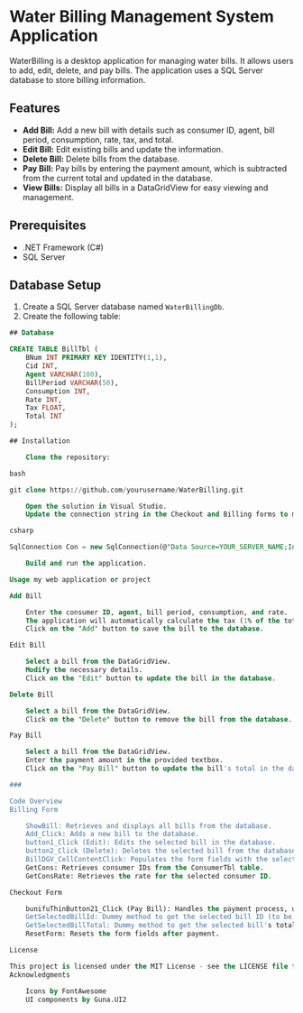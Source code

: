 # Water Billing Management System Application

WaterBilling is a desktop application for managing water bills. It allows users to add, edit, delete, and pay bills. The application uses a SQL Server database to store billing information.

## Features

- **Add Bill:** Add a new bill with details such as consumer ID, agent, bill period, consumption, rate, tax, and total.
- **Edit Bill:** Edit existing bills and update the information.
- **Delete Bill:** Delete bills from the database.
- **Pay Bill:** Pay bills by entering the payment amount, which is subtracted from the current total and updated in the database.
- **View Bills:** Display all bills in a DataGridView for easy viewing and management.

## Prerequisites

- .NET Framework (C#)
- SQL Server

## Database Setup

1. Create a SQL Server database named `WaterBillingDb`.
2. Create the following table:

```sql
## Database

CREATE TABLE BillTbl (
    BNum INT PRIMARY KEY IDENTITY(1,1),
    Cid INT,
    Agent VARCHAR(100),
    BillPeriod VARCHAR(50),
    Consumption INT,
    Rate INT,
    Tax FLOAT,
    Total INT
);

## Installation

    Clone the repository:

bash

git clone https://github.com/yourusername/WaterBilling.git

    Open the solution in Visual Studio.
    Update the connection string in the Checkout and Billing forms to match your SQL Server instance.

csharp

SqlConnection Con = new SqlConnection(@"Data Source=YOUR_SERVER_NAME;Initial Catalog=WaterBillingDb;Integrated Security=True;Connect Timeout=30;Encrypt=False");

    Build and run the application.

Usage my web application or project

Add Bill

    Enter the consumer ID, agent, bill period, consumption, and rate.
    The application will automatically calculate the tax (1% of the total) and the total amount.
    Click on the "Add" button to save the bill to the database.

Edit Bill

    Select a bill from the DataGridView.
    Modify the necessary details.
    Click on the "Edit" button to update the bill in the database.

Delete Bill

    Select a bill from the DataGridView.
    Click on the "Delete" button to remove the bill from the database.

Pay Bill

    Select a bill from the DataGridView.
    Enter the payment amount in the provided textbox.
    Click on the "Pay Bill" button to update the bill's total in the database.

###

Code Overview
Billing Form

    ShowBill: Retrieves and displays all bills from the database.
    Add_Click: Adds a new bill to the database.
    button1_Click (Edit): Edits the selected bill in the database.
    button2_Click (Delete): Deletes the selected bill from the database.
    BillDGV_CellContentClick: Populates the form fields with the selected bill's information.
    GetCons: Retrieves consumer IDs from the ConsumerTbl table.
    GetConsRate: Retrieves the rate for the selected consumer ID.

Checkout Form

    bunifuThinButton21_Click (Pay Bill): Handles the payment process, updates the bill's total in the database.
    GetSelectedBillId: Dummy method to get the selected bill ID (to be replaced with actual logic).
    GetSelectedBillTotal: Dummy method to get the selected bill's total (to be replaced with actual logic).
    ResetForm: Resets the form fields after payment.

License

This project is licensed under the MIT License - see the LICENSE file for details.
Acknowledgments

    Icons by FontAwesome
    UI components by Guna.UI2
